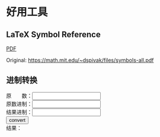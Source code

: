 # 好用工具

## LaTeX Symbol Reference

[PDF](/_media/symbols-all.pdf)

Original: <https://math.mit.edu/~dspivak/files/symbols-all.pdf>

## 进制转换

原&emsp;&emsp;数：<input id='convert-origin-number'> <br/>
原数进制：<input id='convert-number-base'> <br/>
结果进制：<input id='convert-result-base'> <br/>
<button onclick=number_convert() > convert </button> <br/>
结果：<span id='convert-result'> </span>